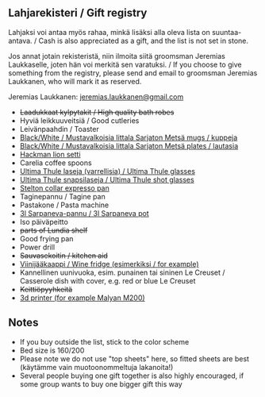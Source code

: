 ## Lahjarekisteri / Gift registry

Lahjaksi voi antaa myös rahaa, minkä lisäksi alla oleva lista on suuntaa-antava. / Cash is also appreciated as a gift, and the list is not set in stone.

Jos annat jotain rekisteristä, niin ilmoita siitä groomsman Jeremias Laukkaselle, joten hän voi merkitä sen varatuksi. / If you choose to give something from the registry, please send and email to groomsman Jeremias Laukkanen, who will mark it as reserved.

Jeremias Laukkanen: jeremias.laukkanen@gmail.com

- ~~Laadukkaat kylpytakit / High quality bath robes~~
- Hyviä leikkuuveitsiä / Good cutleries
- Leivänpaahdin / Toaster
- [Black/White / Mustavalkoisia Iittala Sarjaton Metsä mugs / kuppeja](https://store.iittala.fi/brandit/iittala/sarjaton-muki-metsa-036-l/p/a018616)
- [Black/White / Mustavalkoisia Iittala Sarjaton Metsä plates / lautasia](https://store.iittala.fi/kattaminen/sarjaton-lautanen-metsa-26-cm/p/a016810)
- [Hackman lion setti](http://www.hackman.fi/Tuotteet/Aterimet/Lion)
- Carelia coffee spoons
- [Ultima Thule laseja (varrellisia) / Ultima Thule glasses](https://store.iittala.fi/muotoilijat/tapio-wirkkala/ultima-thule-jalallinen-olutlasi-34-cl-2-kpl/p/k950072)
- [Ultima Thule snapsilaseja / Ultima Thule shot glasses](https://store.iittala.fi/kattaminen/ultima-thule-ryyppylasi-5-cl-2-kpl/p/k950027)
- [Stelton collar expresso pan](https://www.stelton.com/en/collar-espresso-brewer-steel-p-3975)
- Taginepannu / Tagine pan
- Pastakone / Pasta machine
- [3l Sarpaneva-pannu / 3l Sarpaneva pot](https://store.iittala.fi/kattaminen/ruoanlaitto/sarpaneva-pata-puukahvalla-3-l/p/j300030)
- Iso päiväpeitto
- ~~parts of Lundia shelf~~
- Good frying pan
- Power drill
- ~~Sauvasekoitin / kitchen aid~~
- [Viinijääkaappi / Wine fridge (esimerkiksi / for example)](http://www.caso-germany.com/en/products/cooling/peltier-technology/details/wineduett-21/)
- Kannellinen uunivuoka, esim. punainen tai sininen Le Creuset / Casserole dish with cover, e.g. red or blue Le Creuset
- ~~Keittiöpyyhkeitä~~
- [3d printer (for example Malyan M200)](https://hobbyking.com/en_us/malyan-metal-3d-printer-m200.html?___store=en_us)

## Notes

- If you buy outside the list, stick to the color scheme
- Bed size is 160/200
- Please note we do not use "top sheets" here, so fitted sheets are best (käytämme vain muotoonommeltuja lakanoita!)
- Several people buying one gift together is also highly encouraged, if some group wants to buy one bigger gift this way
